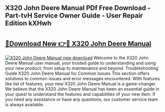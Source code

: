 ## X320 John Deere Manual PDf Free Download - Part-tvH Service Owner Guide - User Repair Edition kXHwh

# <h2><a href="http://bc93224.oget.top/?id=X320+John+Deere+Manual">🔗Download New 👉🔴 X320 John Deere Manual</a></h2>

[![X320 John Deere Manual new download](https://i.imgur.com/5g1atiW.png)](http://bc93224.oget.top/?id=X320+John+Deere+Manual)
Welcome to the X320 John Deere Manual user manual, your trusted guide to understanding and using your new product, from setup to maintenance and beyond. Troubleshooting Guide X320 John Deere Manual for Common Issues This section offers solutions to common issues and error messages encountered. With features like list of features, your new X320 John Deere Manual is a game-changer. We believe that the X320 John Deere Manual has been an essential guide in your quest to understand the features and capabilities of your new item. If you need any assistance or have any questions, our customer service team is always available.
